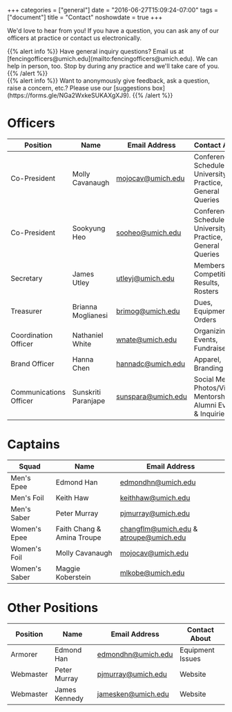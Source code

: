 +++
categories = ["general"]
date = "2016-06-27T15:09:24-07:00"
tags = ["document"]
title = "Contact"
noshowdate = true
+++

We'd love to hear from you! If you have a question, you can ask any of our officers at practice or contact us electronically.

<div class="container-fluid">
    <div class="row">

<div class="col-md-6">
{{% alert info %}}
Have general inquiry questions?
Email us at [fencingofficers@umich.edu](mailto:fencingofficers@umich.edu).
We can help in person, too. Stop by during any practice and we'll take care of you.
{{% /alert %}}
</div>

<div class="col-md-6">
{{% alert info %}}
Want to anonymously give feedback, ask a question, raise a concern, etc.?
Please use our [suggestions box](https://forms.gle/NGa2WxkeSUKAXgXJ9).
{{% /alert %}}
</div>
</div>
</div>


# Officers
| Position               | Name                | Email Address                                   | Contact About                            |
|------------------------|---------------------|-------------------------------------------------|------------------------------------------|
| Co-President           | Molly Cavanaugh     | [mojocav@umich.edu](mailto:mojocav@umich.edu)   | Conference(s), Schedule, University Info, Practice, General Queries |
| Co-President           | Sookyung Heo        | [sooheo@umich.edu](mailto:sooheo@umich.edu)     | Conference(s), Schedule, University Info, Practice, General Queries |
| Secretary              | James Utley         | [utleyj@umich.edu](mailto:utleyj@umich.edu)     | Membership, Competition Results, Rosters |
| Treasurer              | Brianna Moglianesi  | [brimog@umich.edu](mailto:brimog@umich.edu)     | Dues, Equipment Orders                   |
| Coordination Officer   | Nathaniel White     | [wnate@umich.edu](mailto:wnate@umich.edu)       | Organizing Events, Fundraisers           |
| Brand Officer          | Hanna Chen          | [hannadc@umich.edu](mailto:hannadc@umich.edu)   | Apparel, Branding                        |
| Communications Officer | Sunskriti Paranjape | [sunspara@umich.edu](mailto:sunspara@umich.edu) | Social Media, Photos/Videos, Mentorship, Alumni Events & Inquiries  |

# Captains
| Squad                  | Name                       | Email Address                                   |
|------------------------|----------------------------|-------------------------------------------------|
| Men's Epee             | Edmond Han                 | [edmondhn@umich.edu](mailto:edmondhn@umich.edu) |
| Men's Foil             | Keith Haw                  | [keithhaw@umich.edu](mailto:keithhaw@umich.edu) |
| Men's Saber            | Peter Murray               | [pjmurray@umich.edu](mailto:pjmurray@umich.edu) |
| Women's Epee           | Faith Chang & Amina Troupe | [changflm@umich.edu](mailto:changflm@umich.edu) & [atroupe@umich.edu](mailto:atroupe@umich.edu) |
| Women's Foil           | Molly Cavanaugh            | [mojocav@umich.edu](mailto:mojocav@umich.edu)   |
| Women's Saber          | Maggie Koberstein          | [mlkobe@umich.edu](mailto:mlkobe@umich.edu)     |

# Other Positions
| Position               | Name            | Email Address                                   | Contact About                            |
|------------------------|-----------------|-------------------------------------------------|------------------------------------------|
| Armorer                | Edmond Han      | [edmondhn@umich.edu](mailto:edmondhn@umich.edu) | Equipment Issues                         |
| Webmaster              | Peter Murray    | [pjmurray@umich.edu](mailto:pjmurray@umich.edu) | Website                                  |
| Webmaster              | James Kennedy   | [jamesken@umich.edu](mailto:jamesken@umich.edu) | Website                                  |
